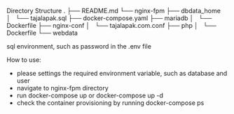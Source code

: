 Directory Structure
.
├── README.md
└── nginx-fpm
    ├── dbdata_home
    │   └── tajalapak.sql
    ├── docker-compose.yaml
    ├── mariadb
    │   └── Dockerfile
    ├── nginx-conf
    │   └── tajalapak.com.conf
    ├── php
    │   └── Dockerfile
    └── webdata

sql environment, such as password in the .env file

How to use:
- please settings the required environment variable, such as database and user
- navigate to nginx-fpm directory
- run docker-compose up or docker-compose up -d
- check the container provisioning by running docker-compose ps

